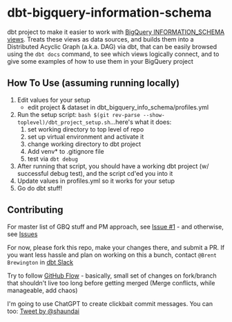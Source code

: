 # dbt-bigquery-information-schema

dbt project to make it easier to work with [BigQuery INFORMATION_SCHEMA views](https://cloud.google.com/bigquery/docs/information-schema-intro).  Treats these views as data sources, and builds them into a Distributed Acyclic Graph (a.k.a. DAG) via dbt, that can be easily browsed using the `dbt docs` command, to see which views logically connect, and to give some examples of how to use them in your BigQuery project

## How To Use (assuming running locally)

1. Edit values for your setup
    - edit project & dataset in dbt_bigquery_info_schema/profiles.yml
1. Run the setup script: `bash $(git rev-parse --show-toplevel)/dbt_project_setup.sh`...here's what it does:
    1. set working directory to top level of repo
    1. set up virtual environment and activate it
    1. change working directory to dbt project
    1. Add venv* to .gitignore file
    1. test via `dbt debug`
1. After running that script, you should have a working dbt project (w/ successful debug test), and the script cd'ed you into it
1. Update values in profiles.yml so it works for your setup
1. Go do dbt stuff!

## Contributing

For master list of GBQ stuff and PM approach, see [Issue #1](https://github.com/bbrewington/dbt-bigquery-information-schema/issues/1) - and otherwise, see [Issues](https://github.com/bbrewington/dbt-bigquery-information-schema/issues)

For now, please fork this repo, make your changes there, and submit a PR.  If you want less hassle and plan on working on this a bunch, contact `@Brent Brewington` in [dbt Slack](https://getdbt.slack.com)

Try to follow [GitHub Flow](https://docs.github.com/en/get-started/quickstart/github-flow) - basically, small set of changes on fork/branch that shouldn't live too long before getting merged (Merge conflicts, while manageable, add chaos)

I'm going to use ChatGPT to create clickbait commit messages.  You can too: [Tweet by @shaundai](https://twitter.com/shaundai/status/1598299932313931777)
